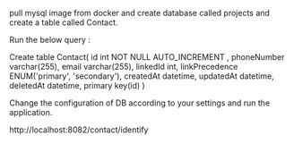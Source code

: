 pull mysql image from docker and create database called projects and create a table called Contact.

Run the below query :

Create table Contact(
id int NOT NULL AUTO_INCREMENT ,
phoneNumber varchar(255),
email varchar(255),
linkedId int,
linkPrecedence ENUM('primary', 'secondary'),
createdAt datetime,
updatedAt datetime,
deletedAt datetime,
primary key(id)
)

Change the configuration of DB according to your settings and run the application.

http://localhost:8082/contact/identify
